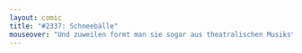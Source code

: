 ```yaml
---
layout: comic
title: "#2337: Schneebälle"
mouseover: "Und zuweilen formt man sie sogar aus theatralischen Musikstücken!"
---
```

